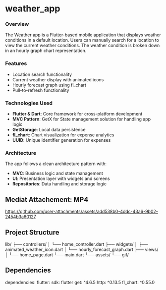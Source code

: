 # weather_app

### Overview
The Weather app is a Flutter-based mobile application that displays weather conditions in a default location. Users can manually search for a location to view the current weather conditions. The weather condition is broken down in an hourly graph chart representation.

### Features
- Location search functionality
- Current weather display with animated icons
- Hourly forecast graph using fl_chart
- Pull-to-refresh functionality

### Technologies Used
- **Flutter & Dart**: Core framework for cross-platform development
- **MVC Pattern**: GetX for State management solution for handling app logic
- **GetStorage**: Local data persistence
- **fl_chart**: Chart visualization for expense analytics
- **UUID**: Unique identifier generation for expenses

### Architecture
The app follows a clean architecture pattern with:

- **MVC**: Business logic and state management
- **UI**: Presentation layer with widgets and screens
- **Repositories**: Data handling and storage logic

## Mediat Attachement: MP4

https://github.com/user-attachments/assets/add538b0-4ddc-43a6-9b02-2454b3a60127

## Project Structure

lib/
  ├── controllers/
  │   └── home_controller.dart
  ├── widgets/
  │   ├── animated_weather_icon.dart
  │   └── hourly_forecast_graph.dart
  ├── views/
  │   └── home_page.dart
  └── main.dart
  └── assets/
      └── gif/

## Dependencies

dependencies:
  flutter:
    sdk: flutter
  get: ^4.6.5
  http: ^0.13.5
  fl_chart: ^0.55.0



